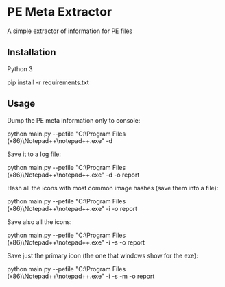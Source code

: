 # PE Meta Extractor

A simple extractor of information for PE files

## Installation

Python 3

pip install -r requirements.txt

## Usage

Dump the PE meta information only to console:

python main.py --pefile "C:\Program Files (x86)\Notepad++\notepad++.exe" -d

Save it to a log file:

python main.py --pefile "C:\Program Files (x86)\Notepad++\notepad++.exe" -d -o report

Hash all the icons with most common image hashes (save them into a file):

python main.py --pefile "C:\Program Files (x86)\Notepad++\notepad++.exe" -i -o report

Save also all the icons:

python main.py --pefile "C:\Program Files (x86)\Notepad++\notepad++.exe" -i -s -o report

Save just the primary icon (the one that windows show for the exe):

python main.py --pefile "C:\Program Files (x86)\Notepad++\notepad++.exe" -i -s -m -o report
